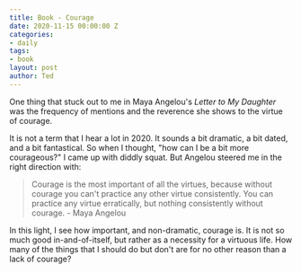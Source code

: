 ```yaml
---
title: Book - Courage
date: 2020-11-15 00:00:00 Z
categories:
- daily
tags:
- book
layout: post
author: Ted
---
```


One thing that stuck out to me in Maya Angelou's _Letter to My Daughter_ was the frequency of mentions and the reverence she shows to the virtue of courage. 

It is not a term that I hear a lot in 2020. It sounds a bit dramatic, a bit dated, and a bit fantastical. So when I thought, "how can I be a bit more courageous?" I came up with diddly squat. But Angelou steered me in the right direction with: 

> Courage is the most important of all the virtues, because without courage you can't practice any other virtue consistently. You can practice any virtue erratically, but nothing consistently without courage. - Maya Angelou

In this light, I see how important, and non-dramatic, courage is. It is not so much good in-and-of-itself, but rather as a necessity for a virtuous life. How many of the things that I should do but don't are for no other reason than a lack of courage? 
